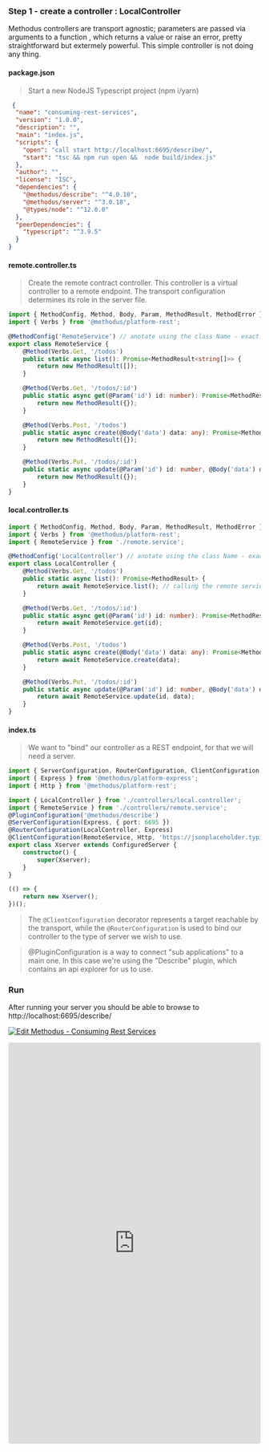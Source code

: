 ### Step 1 - create a controller : LocalController

Methodus controllers are transport agnostic; parameters are passed via arguments to a function , which returns a value or raise an error, pretty straightforward but extermely powerful.
This simple controller is not doing any thing.

<!-- tabs:start -->

#### **package.json**

> Start a new NodeJS Typescript project (npm i/yarn)

```Json
 {
  "name": "consuming-rest-services",
  "version": "1.0.0",
  "description": "",
  "main": "index.js",
  "scripts": {
    "open": "call start http://localhost:6695/describe/",
    "start": "tsc && npm run open &&  node build/index.js"
  },
  "author": "",
  "license": "ISC",
  "dependencies": {
    "@methodus/describe": "^4.0.10",
    "@methodus/server": "^3.0.18",
    "@types/node": "^12.0.0"
  },
  "peerDependencies": {
    "typescript": "^3.9.5"
  }
}

```

#### **remote.controller.ts**

> Create the remote contract controller. This controller is a virtual controller to a remote endpoint. The transport configuration determines its role in the server file.

```typescript
import { MethodConfig, Method, Body, Param, MethodResult, MethodError } from '@methodus/server';
import { Verbs } from '@methodus/platform-rest';

@MethodConfig('RemoteService') // anotate using the class Name - exact!
export class RemoteService {
    @Method(Verbs.Get, '/todos')
    public static async list(): Promise<MethodResult<string[]>> {
        return new MethodResult([]);
    }

    @Method(Verbs.Get, '/todos/:id')
    public static async get(@Param('id') id: number): Promise<MethodResult<any>> {
        return new MethodResult({});
    }

    @Method(Verbs.Post, '/todos')
    public static async create(@Body('data') data: any): Promise<MethodResult> {
        return new MethodResult({});
    }

    @Method(Verbs.Put, '/todos/:id')
    public static async update(@Param('id') id: number, @Body('data') data: any): Promise<MethodResult> {
        return new MethodResult({});
    }
}
```

#### **local.controller.ts**

```typescript
import { MethodConfig, Method, Body, Param, MethodResult, MethodError } from '@methodus/server';
import { Verbs } from '@methodus/platform-rest';
import { RemoteService } from './remote.service';

@MethodConfig('LocalController') // anotate using the class Name - exact!
export class LocalController {
    @Method(Verbs.Get, '/todos')
    public static async list(): Promise<MethodResult> {
        return await RemoteService.list(); // calling the remote service
    }

    @Method(Verbs.Get, '/todos/:id')
    public static async get(@Param('id') id: number): Promise<MethodResult> {
        return await RemoteService.get(id);
    }

    @Method(Verbs.Post, '/todos')
    public static async create(@Body('data') data: any): Promise<MethodResult> {
        return await RemoteService.create(data);
    }

    @Method(Verbs.Put, '/todos/:id')
    public static async update(@Param('id') id: number, @Body('data') data: any): Promise<MethodResult> {
        return await RemoteService.update(id, data);
    }
}
```

#### **index.ts**

> We want to "bind" our controller as a REST endpoint, for that we will need a server.

```typescript
import { ServerConfiguration, RouterConfiguration, ClientConfiguration, ConfiguredServer, PluginConfiguration } from '@methodus/server';
import { Express } from '@methodus/platform-express';
import { Http } from '@methodus/platform-rest';

import { LocalController } from './controllers/local.controller';
import { RemoteService } from './controllers/remote.service';
@PluginConfiguration('@methodus/describe')
@ServerConfiguration(Express, { port: 6695 })
@RouterConfiguration(LocalController, Express)
@ClientConfiguration(RemoteService, Http, 'https://jsonplaceholder.typicode.com')
export class Xserver extends ConfiguredServer {
    constructor() {
        super(Xserver);
    }
}

(() => {
    return new Xserver();
})();
```

> The `@ClientConfiguration` decorator represents a target reachable by the transport,
> while the `@RouterConfiguration` is used to bind our controller to the type of server we wish to use.

> @PluginConfiguration is a way to connect "sub applications" to a main one. In this case we're using the "Describe" plugin, which contains an api explorer for us to use.

<!-- tabs:end -->

### Run

After running your server you should be able to browse to http://localhost:6695/describe/

[![Edit Methodus - Consuming Rest Services](https://codesandbox.io/static/img/play-codesandbox.svg)](https://codesandbox.io/s/methodus-consuming-rest-services-35j7u?autoresize=1&fontsize=14&hidenavigation=1&initialpath=%2Fdescribe%2F&module=%2Fsrc%2Findex.ts&view=preview)

<iframe src="https://codesandbox.io/embed/methodus-consuming-rest-services-35j7u?previewwindow=browser&autoresize=1&fontsize=12&hidenavigation=1&initialpath=%2Fdescribe%2F&module=%2Fsrc%2Findex.ts&expanddevtools=0&view=preview" title="Methodus - Consuming Rest Services" allow="geolocation; microphone; camera; midi; vr; accelerometer; gyroscope; payment; ambient-light-sensor; encrypted-media" style="width:100%; height:800px; border:0; border-radius: 4px; overflow:hidden;" sandbox="allow-modals allow-forms allow-popups allow-scripts allow-same-origin"></iframe>
